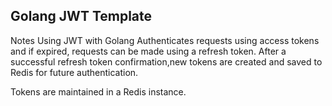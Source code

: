 ## Golang JWT Template

Notes Using JWT with Golang
Authenticates requests using access tokens and if expired, requests can be made using a refresh token. 
After a successful refresh token confirmation,new tokens are created and saved to Redis for future authentication.



Tokens are maintained in a Redis instance.